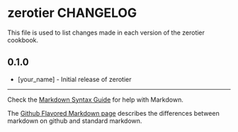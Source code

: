 zerotier CHANGELOG
==================

This file is used to list changes made in each version of the zerotier cookbook.

0.1.0
-----
- [your_name] - Initial release of zerotier

- - -
Check the [Markdown Syntax Guide](http://daringfireball.net/projects/markdown/syntax) for help with Markdown.

The [Github Flavored Markdown page](http://github.github.com/github-flavored-markdown/) describes the differences between markdown on github and standard markdown.
